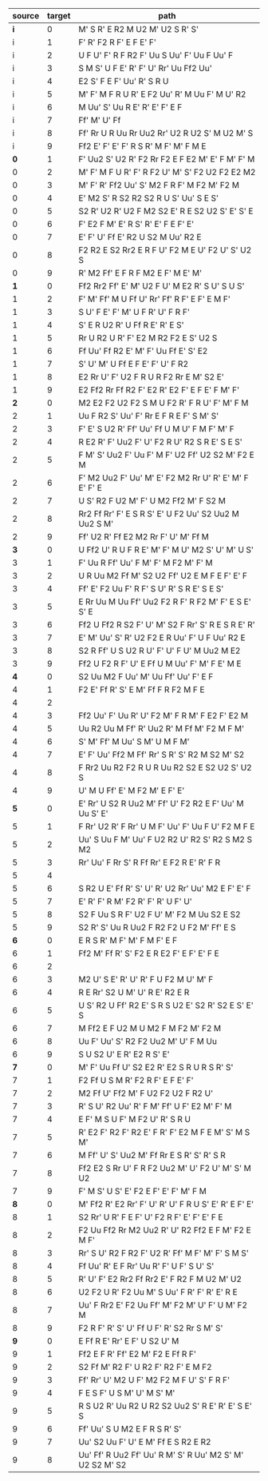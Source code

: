| source | target | path |
|-|-|-|
| **i** | 0 | M' S R' E R2 M U2 M' U2 S R' S' |
| i | 1 | F' R' F2 R F' E F E' F' |
| i | 2 | U F U' F' R F R2 F' Uu S Uu' F' Uu F Uu' F |
| i | 3 | S M S' U F E' R' F' U' Rr' Uu Ff2 Uu' |
| i | 4 | E2 S' F E F' Uu' R' S R U |
| i | 5 | M' F' M F R U R' E F2 Uu' R' M Uu F' M U' R2 |
| i | 6 | M Uu' S' Uu R E' R' E' F' E F |
| i | 7 | Ff' M' U' Ff |
| i | 8 | Ff' Rr U R Uu Rr Uu2 Rr' U2 R U2 S' M U2 M' S |
| i | 9 | Ff2 E' F' E' F' R S R' M F' M' F M E |
| **0** | 1 | F' Uu2 S' U2 R' F2 Rr F2 E F E2 M' E' F M' F' M |
| 0 | 2 | M' F' M F U R' F' R F2 U' M' S' F2 U2 F2 E2 M2 |
| 0 | 3 | M' F' R' Ff2 Uu' S' M2 F R F' M F2 M' F2 M | 
| 0 | 4 | E' M2 S' R S2 R2 S2 R U S' Uu' S E S' | 
| 0 | 5 | S2 R' U2 R' U2 F M2 S2 E' R E S2 U2 S' E' S' E |
| 0 | 6 | F' E2 F M' E' R S' R' E' F E F' E' |
| 0 | 7 | E' F' U' Ff E' R2 U S2 M Uu' R2 E |
| 0 | 8 | F2 R2 E S2 Rr2 E R F U' F2 M E U' F2 U' S' U2 S |
| 0 | 9 | R' M2 Ff' E F R F M2 E F' M E' M' |
| **1** | 0 | Ff2 Rr2 Ff' E' M' U2 F U' M E2 R' S U' S U S' |
| 1 | 2 | F' M' Ff' M U Ff U' Rr' Ff' R F' E F' E M F' |
| 1 | 3 | S U' F E' F' M' U F R' U' F R F' |
| 1 | 4 | S' E R U2 R' U Ff R E' R' E S' |
| 1 | 5 | Rr U R2 U R' F' E2 M R2 F2 E S' U2 S |
| 1 | 6 | Ff Uu' Ff R2 E' M' F' Uu Ff E' S' E2 |
| 1 | 7 | S' U' M' U Ff E F E' F' U' F R2 |
| 1 | 8 | E2 Rr U' F' U2 F R U R F2 Rr E M' S2 E' |
| 1 | 9 | E2 Ff2 Rr Ff R2 F' E2 R' E2 F' E F E' F M' F' | -
| **2** | 0 | M2 E2 F2 U2 F2 S M U F2 R' F R U' F' M' F M | -
| 2 | 1 | Uu F R2 S' Uu' F' Rr E F R E F' S M' S' | -
| 2 | 3 | F' E' S U2 R' Ff' Uu' Ff U M U' F M F' M' F | -
| 2 | 4 | R E2 R' F' Uu2 F' U' F2 R U' R2 S R E' S E S' | -
| 2 | 5 | F M' S' Uu2 F' Uu F' M F' U2 Ff' U2 S2 M' F2 E M | -
| 2 | 6 | F' M2 Uu2 F' Uu' M' E' F2 M2 Rr U' R' E' M' F E' F' E | -
| 2 | 7 | U S' R2 F U2 M' F' U M2 Ff2 M' F S2 M | -
| 2 | 8 | Rr2 Ff Rr' F' E S R S' E' U F2 Uu' S2 Uu2 M Uu2 S M' | -
| 2 | 9 | Ff' U2 R' Ff E2 M2 Rr F' U' M' Ff M | -
| **3** | 0 | U Ff2 U' R U F R E' M' F' M U' M2 S' U' M' U S' | -
| 3 | 1 | F' Uu R Ff' Uu' F M' F' M F2 M' F' M | -
| 3 | 2 | U R Uu M2 Ff M' S2 U2 Ff' U2 E M F E F' E' F | -
| 3 | 4 | Ff' E' F2 Uu F' R F' S U' R' S R E' S E S' | -
| 3 | 5 | E Rr Uu M Uu Ff' Uu2 F2 R F' R F2 M' F' E S E' S' E | -
| 3 | 6 | Ff2 U Ff2 R S2 F' U' M' S2 F Rr' S' R E S R E' R' | -
| 3 | 7 | E' M' Uu' S' R' U2 F2 E R Uu' F' U F Uu' R2 E | -
| 3 | 8 | S2 R Ff' U S U2 R U' F' U' F U' M Uu2 M E2 | -
| 3 | 9 | Ff2 U F2 R F' U' E Ff U M Uu' F' M' F E' M E | -
| **4** | 0 | S2 Uu M2 F Uu' M' Uu Ff' Uu' F' E F | -
| 4 | 1 | F2 E' Ff R' S' E M' Ff F R F2 M F E | -
| 4 | 2 |  | -
| 4 | 3 | Ff2 Uu' F' Uu R' U' F2 M' F R M' F E2 F' E2 M | -
| 4 | 5 | Uu R2 Uu M Ff' R' Uu2 R' M Ff M' F2 M F M' | -
| 4 | 6 | S' M' Ff' M Uu' S M' U M F M' | -
| 4 | 7 | E' F' Uu' Ff2 M Ff' Rr' S R' S' R2 M S2 M' S2 | -
| 4 | 8 | F Rr2 Uu R2 F2 R U R Uu R2 S2 E S2 U2 S' U2 S | -
| 4 | 9 | U' M U Ff' E' M F2 M' E F' E' | -
| **5** | 0 | E' Rr' U S2 R Uu2 M' Ff' U' F2 R2 E F' Uu' M Uu S' E' | -
| 5 | 1 | F Rr' U2 R' F Rr' U M F' Uu' F' Uu F U' F2 M F E | -
| 5 | 2 | Uu' S Uu F M' Uu' F U2 R2 U' R2 S' R2 S M2 S M2 | -
| 5 | 3 | Rr' Uu' F Rr S' R Ff Rr' E F2 R E' R' F R | -
| 5 | 4 |  | -
| 5 | 6 | S R2 U E' Ff R' S' U' R' U2 Rr' Uu' M2 E F' E' F | -
| 5 | 7 | E' R' F' R M' F2 R' F' R' U F' U' | -
| 5 | 8 | S2 F Uu S R F' U2 F U' M' F2 M Uu S2 E S2 | -
| 5 | 9 | S2 R' S' Uu R Uu2 F R2 F2 U F2 M' Ff' E S | -
| **6** | 0 | E R S R' M F' M' F M F' E F | -
| 6 | 1 | Ff2 M' Ff R' S' F2 E R E2 F' E F' E' F E | -
| 6 | 2 |  | -
| 6 | 3 | M2 U' S E' R' U' R' F U F2 M U' M' F | -
| 6 | 4 | R E Rr' S2 U M' U' R E' R2 E R | -
| 6 | 5 | U S' R2 U Ff' R2 E' S R S U2 E' S2 R' S2 E S' E' S | -
| 6 | 7 | M Ff2 E F U2 M U M2 F M F2 M' F2 M | -
| 6 | 8 | Uu F' Uu' S' R2 F2 Uu2 M' U' F M Uu | -
| 6 | 9 | S U S2 U' E R' E2 R S' E' | -
| **7** | 0 | M' F' Uu Ff U' S2 E2 R' E2 S R U R S R' S' | -
| 7 | 1 | F2 Ff U S M R' F2 R F' E F E' F' | -
| 7 | 2 | M2 Ff U' Ff2 M' F U2 F2 U2 F R2 U' | -
| 7 | 3 | R' S U' R2 Uu' R' F M' Ff' U F' E2 M' F' M | -
| 7 | 4 | E F' M S U F' M F2 U' R' S R U | -
| 7 | 5 | R' E2 F' R2 F' R2 E' F R' F' E2 M F E M' S' M S M' | -
| 7 | 6 | M Ff' U' S' Uu2 M' Ff Rr E S R' S' R' S R | -
| 7 | 8 | Ff2 E2 S Rr U' F R F2 Uu2 M' U' F2 U' M' S' M U2 | -
| 7 | 9 | F' M S' U S' E' F2 E F' E' F' M' F M | -
| **8** | 0 | M' Ff2 R' E2 Rr' F' U' R' U' F R U S' E' R' E F' E' | -
| 8 | 1 | S2 Rr' U R' F E F' U' F2 R F' E' F' E' F E | -
| 8 | 2 | F2 Uu Ff2 Rr M2 Uu2 R' U' R2 Ff2 E F M' F2 E M F' | -
| 8 | 3 | Rr' S U' R2 F R2 F' U2 R' Ff' M F' M' F' S M S' | -
| 8 | 4 | Ff Uu' R' E F Rr' Uu R' F' U F' S U' S' | -
| 8 | 5 | R' U' F' E2 Rr2 Ff Rr2 E' F R2 F M U2 M' U2 | -
| 8 | 6 | U2 F2 U R' F2 Uu M' S Uu' F R' F' R' E' R E | -
| 8 | 7 | Uu' F Rr2 E' F2 Uu Ff' M' F2 M' U' F' U M' F2 M | -
| 8 | 9 | F2 R F' R' S' U' Ff U F' R' S2 Rr S M' S' | -
| **9** | 0 | E Ff R E' Rr' E F' U S2 U' M | -
| 9 | 1 | Ff2 E F R' Ff' E2 M' F2 E Ff R F' | -
| 9 | 2 | S2 Ff M' R2 F' U R2 F' R2 F' E M F2 | -
| 9 | 3 | Ff' Rr' U' M2 U F' M2 F2 M F U' S' F R F' | -
| 9 | 4 | F E S F' U S M' U' M S' M' | -
| 9 | 5 | R S U2 R' Uu R2 U R2 S2 Uu2 S' R E' R' E' S E' S | -
| 9 | 6 | Ff' Uu' S U M2 E F R S R' S' | -
| 9 | 7 | Uu' S2 Uu F' U' E M' Ff E S R2 E R2 | -
| 9 | 8 | Uu' Ff' R Uu2 Ff' Uu' R M' S' R Uu' M2 S' M' U2 S2 M' S2 | -

